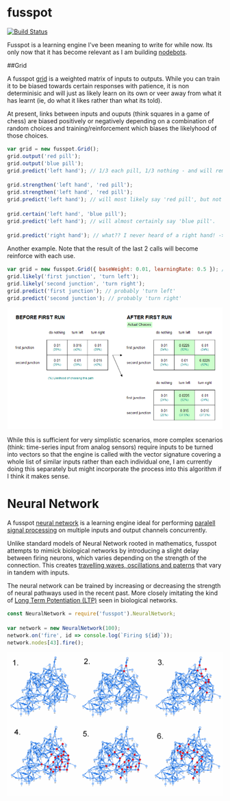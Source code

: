 # fusspot

[![Build Status](https://travis-ci.org/sdesalas/fusspot.svg?branch=master)](https://travis-ci.org/sdesalas/fusspot)

Fusspot is a learning engine I've been meaning to write for while now. Its only now that it has become relevant as I am building [nodebots](http://nodebots.io/).

##Grid

A fusspot [grid](Grid.js) is a weighted matrix of inputs to outputs. While you can train it to be biased towards certain responses with patience, it is non determinisic and will just as likely learn on its own or veer away from what it has learnt (ie, do what it likes rather than what its told). 

At present, links between inputs and ouputs (think squares in a game of chess) are biased positively or negatively depending on a combination of random choices and training/reinforcement which biases the likelyhood of those choices.

```js
var grid = new fusspot.Grid();
grid.output('red pill');
grid.output('blue pill');
grid.predict('left hand'); // 1/3 each pill, 1/3 nothing - and will remember its choice with until told otherwise.

grid.strengthen('left hand', 'red pill');
grid.strengthen('left hand', 'red pill');
grid.predict('left hand'); // will most likely say 'red pill', but not certainly.

grid.certain('left hand', 'blue pill');
grid.predict('left hand'); // will almost certainly say 'blue pill'.

grid.predict('right hand'); // what?? I never heard of a right hand! -> 1/3 each pill, 1/3 nothing
```

Another example. Note that the result of the last 2 calls will become reinforce with each use.

```js
var grid = new fusspot.Grid({ baseWeight: 0.01, learningRate: 0.5 }); // start at 0.01, 50% up/down when learning
grid.likely('first junction', 'turn left');
grid.likely('second junction', 'turn right');
grid.predict('first junction'); // probably 'turn left'
grid.predict('second junction'); // probably 'turn right'
```

![learning.png](learning.png)

While this is sufficient for very simplistic scenarios, more complex scenarios (think: time-series input from analog sensors) require inputs to be turned into vectors so that the engine is called with the vector signature covering a whole list of similar inputs rather than each individual one, I am currently doing this separately but might incorporate the process into this algorithm if I think it makes sense.

# Neural Network 

A fusspot [neural network](NeuralNetwork.js) is a learning engine ideal for performing [paralell signal processing](https://en.wikipedia.org/wiki/Parallel_multidimensional_digital_signal_processing) on multiple inputs and output channels concurrently. 

Unlike standard models of Neural Network rooted in mathematics, fusspot attempts to mimick biological networks by introducing a slight delay between firing neurons, which varies depending on the strength of the connection. This creates [travelling waves, oscillations and paterns](https://sdesalas.github.io/fusspot/) that vary in tandem with inputs.

The neural network can be trained by increasing or decreasing the strength of neural pathways used in the recent past. More closely imitating the kind of [Long Term Potentiation (LTP)](https://en.wikipedia.org/wiki/Long-term_potentiation) seen in biological networks.

```js
const NeuralNetwork = require('fusspot').NeuralNetwork;

var network = new NeuralNetwork(100);
network.on('fire', id => console.log(`Firing ${id}`));
network.nodes[43].fire();
```

![travelling wave](travellingwave.png)
